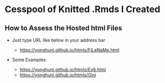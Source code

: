 Cesspool of Knitted .Rmds I Created
========================================

How to Assess the Hosted html Files
--------

* Just type URL like below in your address bar
  - https://yonghuni.github.io/htmls/FiLeNaMe.html

* Some Examples:
  - https://yonghuni.github.io/htmls/Ex8.html
  - https://yonghuni.github.io/htmls/Gini
